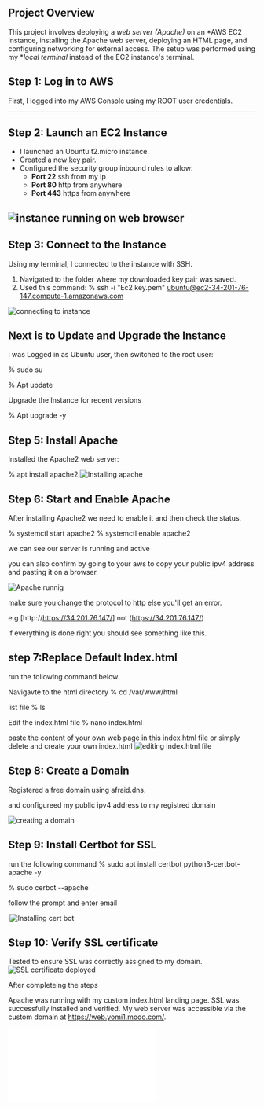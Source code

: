 ## Project Overview

This project involves deploying a *web server (Apache)* on an *AWS EC2 instance, installing the Apache web server, deploying an HTML page, and configuring networking for external access. The setup was performed using my **local terminal* instead of the EC2 instance's terminal.


## Step 1: Log in to AWS
First, I logged into my AWS Console using my ROOT user credentials.

---

## Step 2: Launch an EC2 Instance
- I launched an Ubuntu t2.micro instance.
- Created a new key pair.
- Configured the security group inbound rules to allow:
  - **Port 22** ssh from my ip
  - **Port 80** http from anywhere
  - **Port 443** https from anywhere
 
 ![instance running on web browser](./instance.png)
---

## Step 3: Connect to the Instance
Using my terminal, I connected to the instance with SSH.

1. Navigated to the folder where my downloaded key pair was saved.
2. Used this command:
  % ssh -i "Ec2 key.pem" ubuntu@ec2-34-201-76-147.compute-1.amazonaws.com

![connecting to instance](./instance%20ssh.png)

## Next is to Update and Upgrade the Instance
i was Logged in as Ubuntu user, then switched to the root user:

 %   sudo su

 %   Apt update 

Upgrade the Instance for recent versions

 %    Apt upgrade -y

## Step 5: Install Apache
Installed the Apache2 web server:

 % apt install apache2
![Installing apache](./apache%20running.png) 

 ## Step 6: Start and Enable Apache
After installing Apache2 we need to enable it and then check the status.

 %  systemctl start apache2
 %  systemctl enable apache2

 we can see our server is running and active

you can also confirm by going to your aws to copy your public ipv4 address and pasting it on a browser.

![Apache runnig](./apache%20running.png)


make sure you change the protocol to http else you'll get an error.

e.g  [http://https://34.201.76.147/] not (https://34.201.76.147/) 


if everything is done right you should see something like this.


## step 7:Replace Default Index.html
run the following command below.

Navigavte to the html directory
%  cd /var/www/html 

list file 
% ls  

Edit the index.html file
% nano index.html

paste the content of your own web page in this index.html file or simply delete and create your own index.html
![editing index.html file](./nano.png)

## Step 8: Create a Domain
Registered a free domain using afraid.dns.

and configureed my public ipv4 address to my registred domain

![creating a domain](./domain.png)

## Step 9: Install Certbot for SSL

run the following command
%  sudo apt install certbot python3-certbot-apache -y


% sudo cerbot --apache

follow the prompt and enter email 

i![Installing cert bot](./cert%20bot.png)


## Step 10: Verify SSL certificate

Tested to ensure SSL was correctly assigned to my domain.
![SSL certificate deployed](./ssl%20cert.png)

After completeing the steps 

Apache was running with my  custom  index.html landing page.
SSL was successfully installed and verified.
My web server was accessible via the custom domain at https://web.yomi1.mooo.com/.

![Landing page](./index.html)

